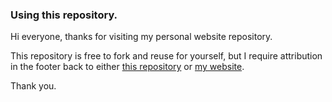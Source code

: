 
### Using this repository.

Hi everyone,
thanks for visiting my personal website repository.

This repository is free to fork and reuse for yourself, but I require attribution in the footer back to either [this repository](https://github.com/wpickachu) or [my website](https://ryan-choi.vercel.app). 

Thank you.

